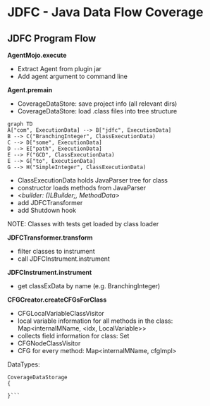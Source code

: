 # JDFC - Java Data Flow Coverage

## JDFC Program Flow


**AgentMojo.execute**
- Extract Agent from plugin jar
- Add agent argument to command line

**Agent.premain**
- CoverageDataStore: save project info (all relevant dirs)
- CoverageDataStore: load .class files into tree structure
```mermaid
graph TD
A["com", ExecutionData] --> B["jdfc", ExecutionData]
B --> C("BranchingInteger", ClassExecutionData)
C --> D["some", ExecutionData]
D --> E["path", ExecutionData]
E --> F("GCD", ClassExecutionData)
E --> G["to", ExecutionData]
G --> H("SimpleInteger", ClassExecutionData)
```
- ClassExecutionData holds JavaParser tree for class
- constructor loads methods from JavaParser
- <*builder: ()LBuilder;, MethodData>*
- add JDFCTransformer
- add Shutdown hook

NOTE: Classes with tests get loaded by class loader

**************************************************JDFCTransformer.transform**************************************************

- filter classes to instrument
- call JDFCInstrument.instrument

**************************************************JDFCInstrument.instrument**************************************************

- get classExData by name (e.g. BranchingInteger)

************************CFGCreator.createCFGsForClass************************

- CFGLocalVariableClassVisitor
- local variable information for all methods in the class: Map<internalMName, <idx, LocalVariable>>
- collects field information for class: Set<ProgramVariable>
- CFGNodeClassVisitor
- CFG for every method: Map<internalMName, cfgImpl>

DataTypes:
```
CoverageDataStorage
{

}```